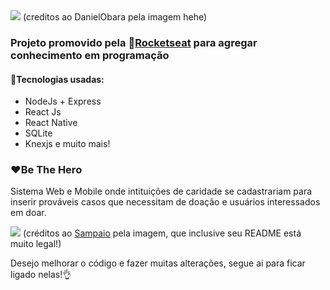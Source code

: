 

<img src="https://github.com/DanielObara/SemanaOmnistack11/blob/master/.github/logo.svg">
(creditos ao DanielObara pela imagem hehe)

### Projeto promovido pela :rocket:<a href="https://rocketseat.com.br/">Rocketseat</a> para agregar conhecimento em programação 

#### :rocket:Tecnologias usadas:
- NodeJs + Express
- React Js
- React Native
- SQLite 
- Knexjs e muito mais!

### :heart:Be The Hero
 Sistema Web e Mobile onde intituições de caridade se cadastrariam para inserir prováveis casos que necessitam de doação e usuários interessados em doar.
 
 
 <img src="https://github.com/apsampaio/semana-omnistack-11/blob/master/git/prev.png">
 (créditos ao <a href="https://github.com/apsampaio/semana-omnistack-11">Sampaio</a> pela imagem, que inclusive seu README está muito legal!)

 
 
 Desejo melhorar o código e fazer muitas alterações, segue ai para ficar ligado nelas!:ok_hand:
